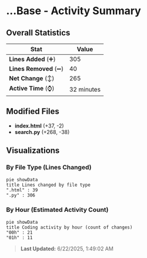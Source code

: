 # ...Base - Activity Summary 

## Overall Statistics

| Stat                   | Value                                                             |
| ---------------------- | ----------------------------------------------------------------- |
| **Lines Added** (➕)   | 305                                          |
| **Lines Removed** (➖) | 40                                        |
| **Net Change** (↕)    | 265                |
| **Active Time** (⌚)   | 32 minutes |


## Modified Files
- **index.html** (+37, -2)
- **search.py** (+268, -38)

## Visualizations

### By File Type (Lines Changed)

```mermaid
pie showData
title Lines changed by file type
".html" : 39
".py" : 306
```

### By Hour (Estimated Activity Count)

```mermaid
pie showData
title Coding activity by hour (count of changes)
"00h" : 21
"01h" : 11
```


> **Last Updated:** 6/22/2025, 1:49:02 AM